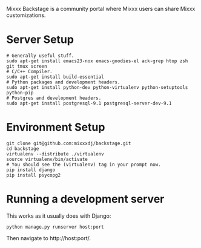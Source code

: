 Mixxx Backstage is a community portal where Mixxx users can share Mixxx customizations.

Server Setup
============

```shell
# Generally useful stuff.
sudo apt-get install emacs23-nox emacs-goodies-el ack-grep htop zsh git tmux screen
# C/C++ Compiler.
sudo apt-get install build-essential
# Python packages and development headers.
sudo apt-get install python-dev python-virtualenv python-setuptools python-pip
# Postgres and development headers.
sudo apt-get install postgresql-9.1 postgresql-server-dev-9.1
````

Environment Setup
=================

```shell
git clone git@github.com:mixxxdj/backstage.git
cd backstage
virtualenv --distribute ./virtualenv
source virtualenv/bin/activate
# You should see the (virtualenv) tag in your prompt now.
pip install django
pip install psycopg2
```

Running a development server
============================

This works as it usually does with Django:

```shell
python manage.py runserver host:port
```

Then navigate to http://host:port/.
